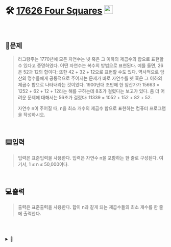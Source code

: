 <br>

# 🛠️ [17626 Four Squares](http://www.acmicpc.net/problem/17626) <img height="27px" width="27px" src="https://static.solved.ac/tier_small/8.svg"/>
<br>

## 📖문제
>라그랑주는 1770년에 모든 자연수는 넷 혹은 그 이하의 제곱수의 합으로 표현할 수 있다고 증명하였다. 어떤 자연수는 복수의 방법으로 표현된다. 예를 들면, 26은 52과 12의 합이다; 또한 42 + 32 + 12으로 표현할 수도 있다. 역사적으로 암산의 명수들에게 공통적으로 주어지는 문제가 바로 자연수를 넷 혹은 그 이하의 제곱수 합으로 나타내라는 것이었다. 1900년대 초반에 한 암산가가 15663 = 1252 + 62 + 12 + 12라는 해를 구하는데 8초가 걸렸다는 보고가 있다. 좀 더 어려운 문제에 대해서는 56초가 걸렸다: 11339 = 1052 + 152 + 82 + 52.
>
>자연수 n이 주어질 때, n을 최소 개수의 제곱수 합으로 표현하는 컴퓨터 프로그램을 작성하시오.

<br>

## ⌨️입력
>입력은 표준입력을 사용한다. 입력은 자연수 n을 포함하는 한 줄로 구성된다. 여기서, 1 ≤ n ≤ 50,000이다.

<br>

## 💻출력
>출력은 표준출력을 사용한다. 합이 n과 같게 되는 제곱수들의 최소 개수를 한 줄에 출력한다.

<br><br>

<details>
  <summary>🎈</summary>
  <br>

>1. 모든 제곱 수를 배열에 저장 한 후
>2. (입력 받은 수) -= (입력 받은 수보다 작은 수 중 가장 큰 수) 반복
>3. 입력 받은 수가 0이 될 때 까지 반복  
>
>
 > ```
 >   107 = 10<sup>2</sup> + 4<sup>2</sup> + 1<sup>2</sup> + 1<sup>2</sup> + 1<sup>2</sup>
 >       -> 5
 >   107 = 9<sup>2</sup> + 5<sup>2</sup> + 1<sup>2</sup>
 >       -> 3
 >
 >   해당 되지 않는 수 등장...
 > ```

<br>

>동적계획법으로 1 ~ 50000 수에 대한 답 리스트 생성 후 리스트 <code>index</code>에 입력 값 대입 후 출력
  
</details>

<br><br>
